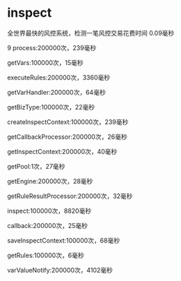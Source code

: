 # inspect

 全世界最快的风控系统，检测一笔风控交易花费时间 0.09毫秒

 9
 process:200000次，239毫秒
 
 getVars:100000次，15毫秒
 
 executeRules:200000次，3360毫秒
 
 getVarHandler:200000次，64毫秒
 
 getBizType:100000次，22毫秒
 
 createInspectContext:100000次，239毫秒
 
 getCallbackProcessor:200000次，26毫秒
 
 getInspectContext:200000次，40毫秒
 
 getPool:1次，27毫秒
 
 getEngine:200000次，28毫秒
 
 getRuleResultProcessor:200000次，32毫秒
 
 inspect:100000次，8820毫秒
 
 callback:200000次，25毫秒
 
 saveInspectContext:100000次，68毫秒
 
 getRules:100000次，6毫秒
 
 varValueNotify:200000次，4102毫秒
 

